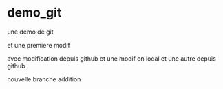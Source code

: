 # demo_git
une demo de git

et une premiere modif

avec modification depuis github
et une modif en local et une autre depuis github

nouvelle branche addition
